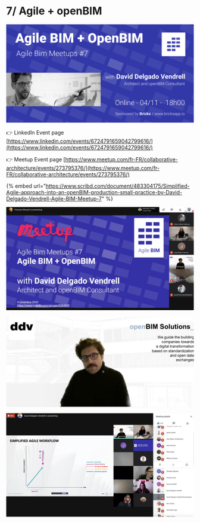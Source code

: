 # 7/ Agile + openBIM

![](../../.gitbook/assets/meetup7-cover-agile--bim-openbim-david-delgado-vendrell-v3.png)



👉 LinkedIn Event page [https://www.linkedin.com/events/6724791659042799616/](https://www.linkedin.com/events/6724791659042799616/)

👉 Meetup Event page [https://www.meetup.com/fr-FR/collaborative-architecture/events/273795376/](https://www.meetup.com/fr-FR/collaborative-architecture/events/273795376/)

{% embed url="https://www.scribd.com/document/483304175/Simplified-Agile-approach-into-an-openBIM-production-small-practice-by-David-Delgado-Vendrell-Agile-BIM-Meetup-7" %}



![](../../.gitbook/assets/screen-shot-2020-11-04-at-17.51.48.png)



![](../../.gitbook/assets/screen-shot-2020-11-04-at-19.35.39.png)



![](../../.gitbook/assets/screen-shot-2020-11-04-at-18.43.47.png)



